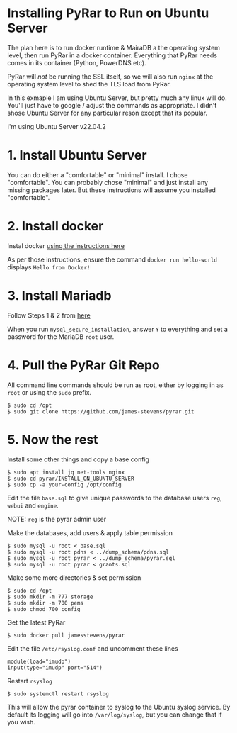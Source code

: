 # Installing PyRar to Run on Ubuntu Server

The plan here is to run docker runtime & MairaDB a the operating system 
level, then run PyRar in a docker container. Everything that PyRar needs comes in its container (Python, PowerDNS etc).

PyRar will *not* be running the SSL itself, so we will also run `nginx` at the operating system level
to shed the TLS load from PyRar.

In this exmaple I am using Ubuntu Server, but pretty much any linux will do. You'll just have to
google / adjust the commands as appropriate. I didn't shose Ubuntu Server for any particular reson
except that its popular.

I'm using Ubuntu Server v22.04.2


# 1. Install Ubuntu Server

You can do either a "comfortable" or "minimal" install. I chose "comfortable". You can probably
chose "minimal" and just install any missing packages later. But these instructions will assume
you installed "comfortable".


# 2. Install docker

Instal docker [using the instructions here](https://docs.docker.com/engine/install/ubuntu/)

As per those instructions, ensure the command `docker run hello-world` displays `Hello from Docker!`



# 3. Install Mariadb

Follow Steps 1 & 2 from [here](https://www.digitalocean.com/community/tutorials/how-to-install-mariadb-on-ubuntu-20-04)

When you run `mysql_secure_installation`, answer `Y` to everything and set a password for the MariaDB `root` user.



# 4. Pull the PyRar Git Repo

All command line commands should be run as root, either by logging in as `root` or using the `sudo` prefix.

	$ sudo cd /opt
	$ sudo git clone https://github.com/james-stevens/pyrar.git


# 5. Now the rest

Install some other things and copy a base config

	$ sudo apt install jq net-tools nginx
	$ sudo cd pyrar/INSTALL_ON_UBUNTU_SERVER
	$ sudo cp -a your-config /opt/config

Edit the file `base.sql` to give unique passwords to the database users `reg`, `webui` and `engine`.

NOTE: `reg` is the pyrar admin user

Make the databases, add users & apply table permission

	$ sudo mysql -u root < base.sql
	$ sudo mysql -u root pdns < ../dump_schema/pdns.sql
	$ sudo mysql -u root pyrar < ../dump_schema/pyrar.sql
	$ sudo mysql -u root pyrar < grants.sql

Make some more directories & set permission

	$ sudo cd /opt
	$ sudo mkdir -m 777 storage
	$ sudo mkdir -m 700 pems
	$ sudo chmod 700 config

Get the latest PyRar

	$ sudo docker pull jamesstevens/pyrar

Edit the file `/etc/rsyslog.conf` and uncomment these lines

	module(load="imudp")
	input(type="imudp" port="514")

Restart `rsyslog`

	$ sudo systemctl restart rsyslog

This will allow the pyrar container to syslog to the Ubuntu syslog service. By default its logging
will go into `/var/log/syslog`, but you can change that if you wish.

